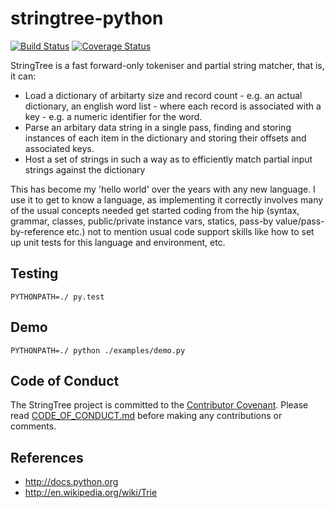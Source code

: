# stringtree-python

[![Build Status](https://travis-ci.org/tomdionysus/stringtree-python.svg?branch=master)](https://travis-ci.org/tomdionysus/stringtree-python)
[![Coverage Status](https://coveralls.io/repos/tomdionysus/stringtree-python/badge.svg?branch=master&service=github)](https://coveralls.io/github/tomdionysus/stringtree-python?branch=master)

StringTree is a fast forward-only tokeniser and partial string matcher, that is, it can:

* Load a dictionary of arbitarty size and record count - e.g. an actual dictionary, an english word list - where each record is associated with a key - e.g. a numeric identifier for the word.
* Parse an arbitary data string in a single pass, finding and storing instances of each item in the dictionary and storing their offsets and associated keys.
* Host a set of strings in such a way as to efficiently match partial input strings against the dictionary

This has become my 'hello world' over the years with any new language. I use it to get to know a language, as implementing it correctly involves many of the usual concepts needed get started coding from the hip (syntax, grammar, classes, public/private instance vars, statics, pass-by value/pass-by-reference etc.) not to mention usual code support skills like how to set up unit tests for this language and environment, etc.

## Testing

    PYTHONPATH=./ py.test

## Demo

    PYTHONPATH=./ python ./examples/demo.py

## Code of Conduct

The StringTree project is committed to the [Contributor Covenant](http://contributor-covenant.org). Please read [CODE_OF_CONDUCT.md](CODE_OF_CONDUCT.md) before making any contributions or comments.

## References

* http://docs.python.org
* http://en.wikipedia.org/wiki/Trie